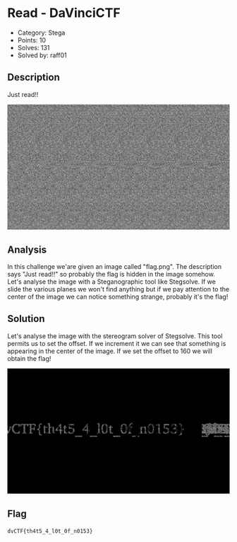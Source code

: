 # Read - DaVinciCTF

- Category: Stega
- Points: 10
- Solves: 131
- Solved by: raff01

## Description

Just read!!

![flag](pictures/flag.png)

## Analysis

In this challenge we'are given an image called "flag.png". The description says "Just read!!" so probably the flag is hidden in the image somehow. Let's analyse the image with a Steganographic tool like Stegsolve. If we slide the various planes we won't find anything but if we pay attention to the center of the image we can notice something strange, probably it's the flag!

## Solution

Let's analyse the image with the stereogram solver of Stegsolve. This tool permits us to set the offset. If we increment it we can see that something is appearing in the center of the image. If we set the offset to 160 we will obtain the flag!

![solved](pictures/solved.bmp)

## Flag

`dvCTF{th4t5_4_l0t_0f_n0153}`